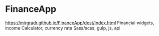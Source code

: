 # FinanceApp
https://mirgradr.github.io/FinanceApp/dest/index.html
Financial widgets, income Calculator, currency rate
Sass/scss, gulp, js, api
